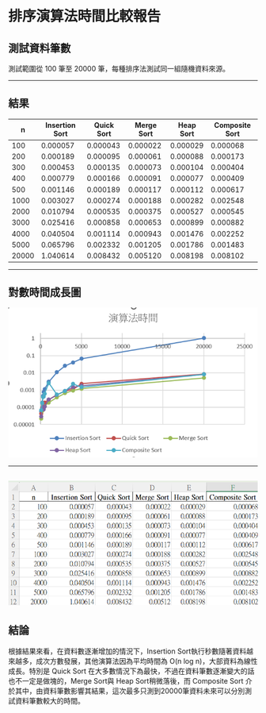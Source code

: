 
# 排序演算法時間比較報告

## 測試資料筆數
測試範圍從 100 筆至 20000 筆，每種排序法測試同一組隨機資料來源。

---

## 結果

| n     | Insertion Sort | Quick Sort | Merge Sort | Heap Sort | Composite Sort |
|-------|----------------|------------|------------|-----------|----------------|
| 100   | 0.000057       | 0.000043   | 0.000022   | 0.000029  | 0.000068       |
| 200   | 0.000189       | 0.000095   | 0.000061   | 0.000088  | 0.000173       |
| 300   | 0.000453       | 0.000135   | 0.000073   | 0.000104  | 0.000404       |
| 400   | 0.000779       | 0.000166   | 0.000091   | 0.000077  | 0.000409       |
| 500   | 0.001146       | 0.000189   | 0.000117   | 0.000112  | 0.000617       |
| 1000  | 0.003027       | 0.000274   | 0.000188   | 0.000282  | 0.002548       |
| 2000  | 0.010794       | 0.000535   | 0.000375   | 0.000527  | 0.000545       |
| 3000  | 0.025416       | 0.000858   | 0.000653   | 0.000899  | 0.000882       |
| 4000  | 0.040504       | 0.001114   | 0.000943   | 0.001476  | 0.002252       |
| 5000  | 0.065796       | 0.002332   | 0.001205   | 0.001786  | 0.001483       |
| 20000 | 1.040614       | 0.008432   | 0.005120   | 0.008198  | 0.008102       |

---

## 對數時間成長圖


![圖](sorting_times_log.png)

---

![圖2](img.png)
---

## 結論

根據結果來看，在資料數逐漸增加的情況下，Insertion Sort執行秒數隨著資料越來越多，成次方數發展，其他演算法因為平均時間為 O(n log n)，大部資料為線性成長。特別是 Quick Sort 在大多數情況下為最快，不過在資料筆數逐漸變大的話也不一定是做塊的，Merge Sort與 Heap Sort稍微落後，而 Composite Sort 介於其中，由資料筆數影響其結果，這次最多只測到20000筆資料未來可以分別測試資料筆數較大的時間。
